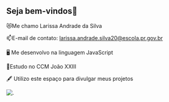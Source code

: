 ## Seja bem-vindos💓

😻Me chamo Larissa Andrade da Silva

📫E-mail de contato: larissa.andrade.silva20@escola.pr.gov.br

🖥️ Me desenvolvo na linguagem JavaScript 

📍Estudo no CCM João XXIII

🖋️ Utilizo este espaço para divulgar meus projetos 

![.](https://media1.tenor.com/m/FJYXjsubH58AAAAC/kitty-kitten.gif)




